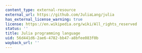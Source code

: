 ```yaml
---
content_type: external-resource
external_url: https://github.com/JuliaLang/julia
has_external_license_warning: true
license: https://en.wikipedia.org/wiki/All_rights_reserved
status: ''
title: Julia programming language
uid: 56d441d6-2ae6-4782-bb47-a8bfee083f0b
wayback_url: ''
---
```

